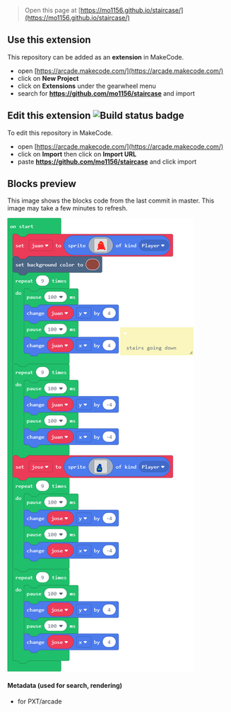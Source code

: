 > Open this page at [https://mo1156.github.io/staircase/](https://mo1156.github.io/staircase/)

## Use this extension

This repository can be added as an **extension** in MakeCode.

* open [https://arcade.makecode.com/](https://arcade.makecode.com/)
* click on **New Project**
* click on **Extensions** under the gearwheel menu
* search for **https://github.com/mo1156/staircase** and import

## Edit this extension ![Build status badge](https://github.com/mo1156/staircase/workflows/MakeCode/badge.svg)

To edit this repository in MakeCode.

* open [https://arcade.makecode.com/](https://arcade.makecode.com/)
* click on **Import** then click on **Import URL**
* paste **https://github.com/mo1156/staircase** and click import

## Blocks preview

This image shows the blocks code from the last commit in master.
This image may take a few minutes to refresh.

![A rendered view of the blocks](https://github.com/mo1156/staircase/raw/master/.github/makecode/blocks.png)

#### Metadata (used for search, rendering)

* for PXT/arcade
<script src="https://makecode.com/gh-pages-embed.js"></script><script>makeCodeRender("{{ site.makecode.home_url }}", "{{ site.github.owner_name }}/{{ site.github.repository_name }}");</script>
